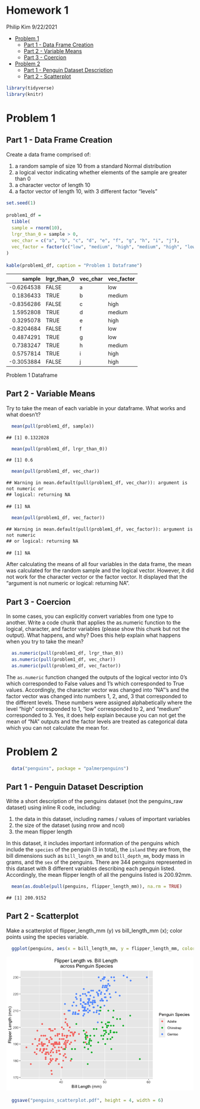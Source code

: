 Homework 1
================
Philip Kim
9/22/2021

-   [Problem 1](#problem-1)
    -   [Part 1 - Data Frame Creation](#part-1---data-frame-creation)
    -   [Part 2 - Variable Means](#part-2---variable-means)
    -   [Part 3 - Coercion](#part-3---coercion)
-   [Problem 2](#problem-2)
    -   [Part 1 - Penguin Dataset
        Description](#part-1---penguin-dataset-description)
    -   [Part 2 - Scatterplot](#part-2---scatterplot)

``` r
library(tidyverse)
library(knitr)
```

# Problem 1

## Part 1 - Data Frame Creation

Create a data frame comprised of:

1.  a random sample of size 10 from a standard Normal distribution
2.  a logical vector indicating whether elements of the sample are
    greater than 0
3.  a character vector of length 10
4.  a factor vector of length 10, with 3 different factor “levels”

``` r
set.seed(1)

problem1_df = 
  tibble(
  sample = rnorm(10),
  lrgr_than_0 = sample > 0,
  vec_char = c("a", "b", "c", "d", "e", "f", "g", "h", "i", "j"),
  vec_factor = factor(c("low", "medium", "high", "medium", "high", "low", "low", "medium", "high", "high"))
)

kable(problem1_df, caption = "Problem 1 Dataframe")
```

|     sample | lrgr_than_0 | vec_char | vec_factor |
|-----------:|:------------|:---------|:-----------|
| -0.6264538 | FALSE       | a        | low        |
|  0.1836433 | TRUE        | b        | medium     |
| -0.8356286 | FALSE       | c        | high       |
|  1.5952808 | TRUE        | d        | medium     |
|  0.3295078 | TRUE        | e        | high       |
| -0.8204684 | FALSE       | f        | low        |
|  0.4874291 | TRUE        | g        | low        |
|  0.7383247 | TRUE        | h        | medium     |
|  0.5757814 | TRUE        | i        | high       |
| -0.3053884 | FALSE       | j        | high       |

Problem 1 Dataframe

## Part 2 - Variable Means

Try to take the mean of each variable in your dataframe. What works and
what doesn’t?

``` r
  mean(pull(problem1_df, sample))
```

    ## [1] 0.1322028

``` r
  mean(pull(problem1_df, lrgr_than_0))
```

    ## [1] 0.6

``` r
  mean(pull(problem1_df, vec_char))
```

    ## Warning in mean.default(pull(problem1_df, vec_char)): argument is not numeric or
    ## logical: returning NA

    ## [1] NA

``` r
  mean(pull(problem1_df, vec_factor))
```

    ## Warning in mean.default(pull(problem1_df, vec_factor)): argument is not numeric
    ## or logical: returning NA

    ## [1] NA

After calculating the means of all four variables in the data frame, the
mean was calculated for the random sample and the logical vector.
However, it did not work for the character vector or the factor vector.
It displayed that the “argument is not numeric or logical: returning
NA”.

## Part 3 - Coercion

In some cases, you can explicitly convert variables from one type to
another. Write a code chunk that applies the as.numeric function to the
logical, character, and factor variables (please show this chunk but not
the output). What happens, and why? Does this help explain what happens
when you try to take the mean?

``` r
  as.numeric(pull(problem1_df, lrgr_than_0))
  as.numeric(pull(problem1_df, vec_char))
  as.numeric(pull(problem1_df, vec_factor))
```

The `as.numeric` function changed the outputs of the logical vector into
0’s which corresponded to False values and 1’s which corresponded to
True values. Accordingly, the character vector was changed into “NA”’s
and the factor vector was changed into numbers 1, 2, and, 3 that
corresponded to the different levels. These numbers were assigned
alphabetically where the level “high” corresponded to 1, “low”
corresponded to 2, and “medium” corresponded to 3. Yes, it does help
explain because you can not get the mean of “NA” outputs and the factor
levels are treated as categorical data which you can not calculate the
mean for.

# Problem 2

``` r
  data("penguins", package = "palmerpenguins")
```

## Part 1 - Penguin Dataset Description

Write a short description of the penguins dataset (not the penguins_raw
dataset) using inline R code, including:

1.  the data in this dataset, including names / values of important
    variables
2.  the size of the dataset (using nrow and ncol)
3.  the mean flipper length

In this dataset, it includes important information of the penguins which
include the `species` of the penguin (3 in total), the `island` they are
from, the bill dimensions such as `bill_length_mm` and `bill_depth_mm`,
body mass in grams, and the `sex` of the penguins. There are 344
penguins represented in this dataset with 8 different variables
describing each penguin listed. Accordingly, the mean flipper length of
all the penguins listed is 200.92mm.

``` r
  mean(as.double(pull(penguins, flipper_length_mm)), na.rm = TRUE)
```

    ## [1] 200.9152

## Part 2 - Scatterplot

Make a scatterplot of flipper_length_mm (y) vs bill_length_mm (x); color
points using the species variable.

``` r
  ggplot(penguins, aes(x = bill_length_mm, y = flipper_length_mm, color = species)) + labs(x = "Bill Length (mm)", y = "Flipper Length (mm)") + ggtitle("Flipper Length vs. Bill Length \nacross Penguin Species") + labs(colour = "Penguin Species") + theme(plot.title = element_text(hjust = 0.5)) + geom_point()
```

![](p8105_hw1_pk2711_files/figure-gfm/unnamed-chunk-2-1.png)<!-- -->

``` r
  ggsave("penguins_scatterplot.pdf", height = 4, width = 6)
```
